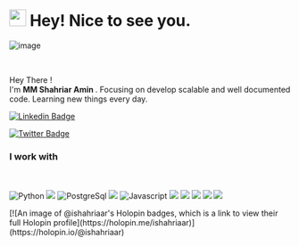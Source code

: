 <h1><img src="https://emojis.slackmojis.com/emojis/images/1620282616/36373/pc.gif?1620282616" width="30"/> Hey! Nice to see you.</h1>

![image](src/code1710.gif)



</br>

<p> Hey There ! </br>  I'm <b> MM Shahriar Amin </b>. Focusing on develop scalable and well documented code. Learning new things every day. </b>
</br>

[![Linkedin Badge](https://img.shields.io/badge/-_ShahriarAmin-blue?style=flat-square&logo=Linkedin&logoColor=white&link=https://www.linkedin.com/in/shahriaramin/)](https://www.linkedin.com/in/shahriaramin/) 

[![Twitter Badge](https://img.shields.io/badge/-_ShahriarAmin-1ca0f1?style=flat-square&labelColor=1ca0f1&logo=twitter&logoColor=white&link=https://twitter.com/alpha_turing)](https://twitter.com/ishahriaar) 

<h3> I work with </h3>
<p>
  </br></br>
  <img alt="Python" src="https://img.icons8.com/color/48/000000/python.png" />
  <img src="https://img.icons8.com/color/48/null/django.png"/>
  <img alt="PostgreSql" src="https://img.icons8.com/color/48/000000/postgreesql.png" /> 
  <img src="https://img.icons8.com/external-others-iconmarket/48/null/external-xml-file-types-others-iconmarket.png"/>
  <img alt="Javascript" src="https://img.icons8.com/color/48/000000/docker-container.png" /> 
  <img src="https://img.icons8.com/color/48/000000/git.png" />
  <img src="https://img.icons8.com/fluency/48/null/anaconda--v2.png"/>
  <img src="https://img.icons8.com/color/48/000000/adobe-photoshop--v1.png" />
  <img src="https://img.icons8.com/color/48/null/java-coffee-cup-logo--v2.png"/>
  <img src="https://img.icons8.com/fluency/48/null/javascript.png"/>
  
  </br>
</p>


<p align="center">
  
<p> [![An image of @ishahriaar's Holopin badges, which is a link to view their full Holopin profile](https://holopin.me/ishahriaar)](https://holopin.io/@ishahriaar) </p>
</br></br>


  
 
</p>
